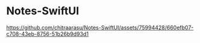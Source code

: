 # Notes-SwiftUI

https://github.com/chitraarasu/Notes-SwiftUI/assets/75994428/660efb07-c708-43eb-8756-51b26b9d93d1

